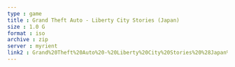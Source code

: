 ```yaml
---
type : game
title : Grand Theft Auto - Liberty City Stories (Japan)
size : 1.0 G
format : iso
archive : zip
server : myrient
link2 : Grand%20Theft%20Auto%20-%20Liberty%20City%20Stories%20%28Japan%29
---
```

